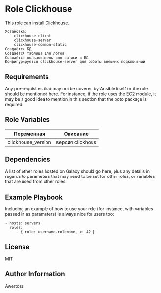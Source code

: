 Role Clickhouse
=========

This role can install Clickhouse.

    Установка:
        clickhouse-client
        clickhouse-server
        clickhouse-common-static
    Создаётся БД
    Создаётся таблица для логов
    Создаётся пользователь для записи в БД
    Конфигурируется clickhouse-server для работы внешних подключений



Requirements
------------

Any pre-requisites that may not be covered by Ansible itself or the role should be mentioned here. For instance, if the role uses the EC2 module, it may be a good idea to mention in this section that the boto package is required.

Role Variables
--------------

|Переменная|Описание| 
|-|--------|
|clickhouse_version|версия clickhous| 


Dependencies
------------

A list of other roles hosted on Galaxy should go here, plus any details in regards to parameters that may need to be set for other roles, or variables that are used from other roles.

Example Playbook
----------------

Including an example of how to use your role (for instance, with variables passed in as parameters) is always nice for users too:

    - hosts: servers
      roles:
         - { role: username.rolename, x: 42 }

License
-------

MIT

Author Information
------------------
Awertoss
